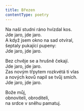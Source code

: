 ```yaml
---
title: Březen
contentType: poetry
---
```


Na naší studni ráno hvízdal kos.  
Jde jaro, jde jaro.  
A když jsem okno na sad otvíral,  
šeptaly pukající pupeny:  
Jde jaro, jde jaro.

  

Bez chvěje se a hrušně čekají.  
Jde jaro, jde jaro.  
Zas novým třpytem rozkvétá ti vlas  
a nových kovů napil se tvůj smích.  
Jde jaro, jde jaro.

  

Bože můj,  
obnoviteli, obroditeli,  
na srdce v sněhu pamatuj.
